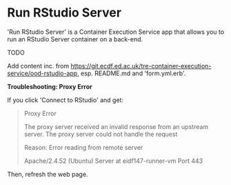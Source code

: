 # Run RStudio Server

'Run RStudio Server' is a Container Execution Service app that allows you to run an RStudio Server container on a back-end.

TODO

Add content inc. from https://git.ecdf.ed.ac.uk/tre-container-execution-service/ood-rstudio-app, esp. README.md and 'form.yml.erb'.

**Troubleshooting: Proxy Error**

If you click 'Connect to RStudio' and get:

> Proxy Error
>
> The proxy server received an invalid response from an upstream server.
> The proxy server could not handle the request
>
> Reason: Error reading from remote server
>
> Apache/2.4.52 (Ubuntu) Server at eidf147-runner-vm Port 443

Then, refresh the web page.
